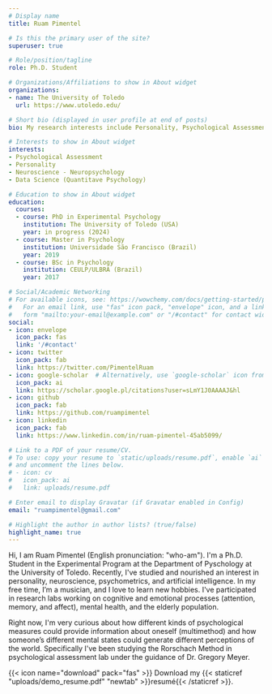 ```yaml
---
# Display name
title: Ruam Pimentel

# Is this the primary user of the site?
superuser: true

# Role/position/tagline
role: Ph.D. Student

# Organizations/Affiliations to show in About widget
organizations:
- name: The University of Toledo
  url: https://www.utoledo.edu/

# Short bio (displayed in user profile at end of posts)
bio: My research interests include Personality, Psychological Assessment, Neuroscience, Data Science.

# Interests to show in About widget
interests:
- Psychological Assessment
- Personality
- Neuroscience - Neuropsychology
- Data Science (Quantitave Psychology)

# Education to show in About widget
education:
  courses:
  - course: PhD in Experimental Psychology 
    institution: The University of Toledo (USA)
    year: in progress (2024)
  - course: Master in Psychology 
    institution: Universidade São Francisco (Brazil)
    year: 2019
  - course: BSc in Psychology
    institution: CEULP/ULBRA (Brazil)
    year: 2017

# Social/Academic Networking
# For available icons, see: https://wowchemy.com/docs/getting-started/page-builder/#icons
#   For an email link, use "fas" icon pack, "envelope" icon, and a link in the
#   form "mailto:your-email@example.com" or "/#contact" for contact widget.
social:
- icon: envelope
  icon_pack: fas
  link: '/#contact'
- icon: twitter
  icon_pack: fab
  link: https://twitter.com/PimentelRuam
- icon: google-scholar  # Alternatively, use `google-scholar` icon from `ai` icon pack
  icon_pack: ai
  link: https://scholar.google.pl/citations?user=sLmY1J0AAAAJ&hl
- icon: github
  icon_pack: fab
  link: https://github.com/ruampimentel
- icon: linkedin
  icon_pack: fab
  link: https://www.linkedin.com/in/ruam-pimentel-45ab5099/

# Link to a PDF of your resume/CV.
# To use: copy your resume to `static/uploads/resume.pdf`, enable `ai` icons in `params.toml`, 
# and uncomment the lines below.
# - icon: cv
#   icon_pack: ai
#   link: uploads/resume.pdf

# Enter email to display Gravatar (if Gravatar enabled in Config)
email: "ruampimentel@gmail.com"

# Highlight the author in author lists? (true/false)
highlight_name: true
---
```


Hi, I am Ruam Pimentel (English pronunciation: "who-am"). I'm a Ph.D. Student in the Experimental Program at the Department of Pyschology at the University of Toledo.  Recently, I've studied and nourished an interest in personality, neuroscience, psychometrics, and artificial intelligence. In my free time, I’m a musician, and I love to learn new hobbies. I've participated in research labs working on cognitive and emotional processes (attention, memory, and affect), mental health, and the elderly population.

Right now, I'm very curious about how different kinds of psychological measures could provide information about oneself (multimethod) and how someone’s different mental states could generate different perceptions of the world. Specifically I've been studying the Rorschach Method in psychological assessment lab under the guidance of Dr. Gregory Meyer.

{{< icon name="download" pack="fas" >}} Download my {{< staticref "uploads/demo_resume.pdf" "newtab" >}}resumé{{< /staticref >}}.
